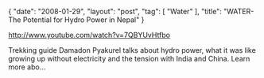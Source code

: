 {
   "date": "2008-01-29",
   "layout": "post",
   "tag": [
      "Water"
   ],
   "title": "WATER- The Potential for Hydro Power in Nepal"
}

http://www.youtube.com/watch?v=7QBYUvHtfbo  

Trekking guide Damadon Pyakurel talks about hydro power, what it was like growing up without electricity and the tension with India and China. Learn more abo...